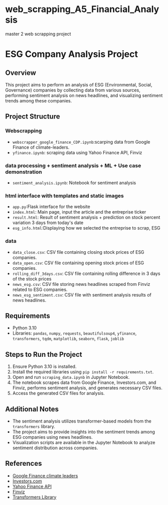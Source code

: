 # web_scrapping_A5_Financial_Analysis
master 2 web scrapping project 

# ESG Company Analysis Project

## Overview
This project aims to perform an analysis of ESG (Environmental, Social, Governance) companies by collecting data from various sources, performing sentiment analysis on news headlines, and visualizing sentiment trends among these companies.

## Project Structure
### Webscrapping
- `webscrapper_google_finance_CDP.ipynb`:scarping data from Google Finance of climate-leaders.
- `yfinance.ipynb`: scraping data using Yahoo Finance API, Finviz
### data processing + sentiment analysis + ML + Use case demonstration
- `sentiment_analysis.ipynb`: Notebook for sentiment analysis
### html interface with templates and static images
- `app.py`:Flask interface for the website
- `index.html`: Main page, input the article and the entreprise ticker
- `result.html`: Result of sentiment analysis + prediction on stock percent variation 3 days from today's date
- `esg_info.html`:Displaying how we selected the entreprise to scrap, ESG

### data
- `data_close.csv`: CSV file containing closing stock prices of ESG companies.
- `data_open.csv`: CSV file containing opening stock prices of ESG companies.
 - `rolling_diff_3days.csv`: CSV  file containing rolling difference in 3 days of the stock prices 
- `news_esg.csv`: CSV file storing news headlines scraped from Finviz related to ESG companies.
- `news_esg_sentiment.csv`: CSV file with sentiment analysis results of news headlines.

## Requirements
- Python 3.10
- Libraries: `pandas`, `numpy`, `requests`, `beautifulsoup4`, `yfinance`, `transformers`, `tqdm`, `matplotlib`, `seaborn`, `flask`, `joblib`

## Steps to Run the Project
1. Ensure Python 3.10 is installed.
2. Install the required libraries using `pip install -r requirements.txt`.
3. Open and run `scraping_data.ipynb` in Jupyter Notebook.
4. The notebook scrapes data from Google Finance, Investors.com, and Finviz, performs sentiment analysis, and generates necessary CSV files.
5. Access the generated CSV files for analysis.

## Additional Notes
- The sentiment analysis utilizes transformer-based models from the `transformers` library.
- The project aims to provide insights into the sentiment trends among ESG companies using news headlines.
- Visualization scripts are available in the Jupyter Notebook to analyze sentiment distribution across companies.

## References
- [Google Finance climate leaders](https://www.google.com/finance/markets/climate-leaders)
- [Investors.com](https://www.investors.com/news/esg-stocks-list-of-100-best-esg-companies/)
- [Yahoo Finance API](https://finance.yahoo.com/)
- [Finviz](https://finviz.com/)
- [Transformers Library](https://huggingface.co/transformers/)


